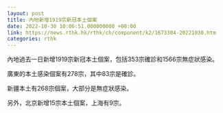 ```yaml
---
layout: post
title: 內地新增1919宗新冠本土個案
date: 2022-10-30 10:06:51.000000000 +08:00
link: https://news.rthk.hk/rthk/ch/component/k2/1673304-20221030.htm
categories: rthk
---
```


內地過去一日新增1919宗新冠本土個案，包括353宗確診和1566宗無症狀感染。

廣東的本土感染個案有278宗，其中83宗是確診。

新疆本土有268宗個案，大部分是無症狀感染。

另外，北京新增15宗本土個案，上海有9宗。
